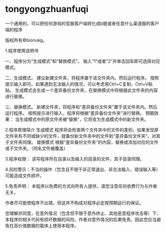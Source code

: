 # tongyongzhuanfuqi
一个通用的，可以把任何游戏的官服客户端转化成b服或者任意什么渠道服的客户端的程序

版权所有©bionukg。

1.程序使用说明书

一、程序分为“生成模式”和“替换模式”。
输入“1”或者“2”并单击回车即可选择对应模式。

二、生成模式。
建议新建文件夹，将程序置于该文件夹内。然后运行程序。
按照提示输入即可。如果遇到无法输入的情况，可以考虑用Ctrl+C复制，Ctrl+V粘贴。
生成模式会生成一个差异备份文件夹，在替换模式中将根据此文件夹的内容进行替换。

三、替换模式。
新建文件夹，将程序和“差异备份文件夹”置于该文件夹内。然后运行程序。
按照提示进行输入，程序将根据“差异备份文件夹”进行替换。
预期效果：
当生成模式中的原文件夹被“替换”，它将变为生成模式中的新文件夹。
	
2.程序原理简介
生成模式
程序将会检查两个文件夹中的文件的差别，如果发现原文件夹有不同或缺少的文件，就备份新文件夹中的文件到“差异备份文件夹”。对其子文件夹同理。
替换模式
根据“差异备份文件夹”的内容，替换或添加对应的文件或子文件夹。（同名文件被覆盖）

3.程序权限：
读写程序所在目录以及输入的目录的文件，其子目录同理。

4.风险警示：不当的操作（包含且不限于非正常退出、非合法输入、错误输入等）可能造成文件损坏。

5.免责声明：
本程序以免费的方式向所有人提供，请您注意任何收费行为与作者无关。

作者尽可能使程序不出错，但这并不构成对程序必定按预期运行的保证。

您理解并同意，在意外情况（包含但不限于意外终止、其他恶意程序攻击等）下，本程序的相关代码有损坏数据的风险。作者对意外情况的后果免责。因此您应当避免在高价值数据的载体上使用本程序。

